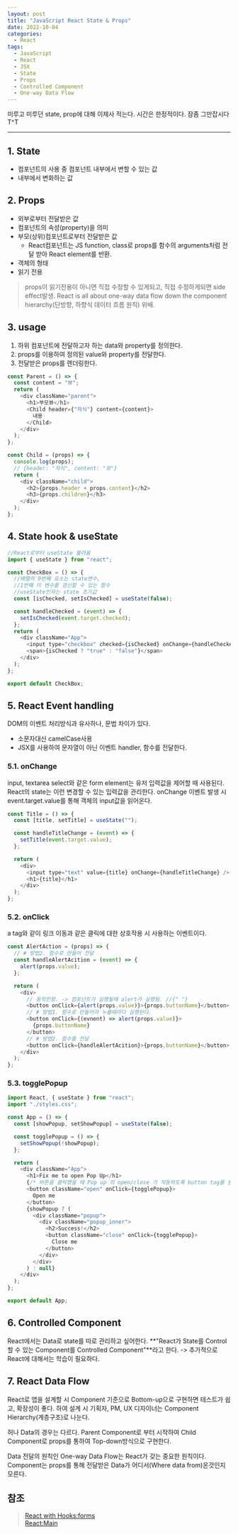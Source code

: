 ```yaml
---
layout: post
title: "JavaScript React State & Props"
date: 2022-10-04
categories:
  - React
tags:
  - JavaScript
  - React
  - JSX
  - State
  - Props
  - Controlled Component
  - One-way Data Flow
---
```


미루고 미루던 state, prop에 대해 이제사 적는다. 시간은 한정적이다. 잠좀 그만잡시다 T^T

---

## 1. State

- 컴포넌트의 사용 중 컴포넌트 내부에서 변할 수 있는 값
- 내부에서 변화하는 값

## 2. Props

- 외부로부터 전달받은 값
- 컴포넌트의 속성(property)을 의미
- 부모(상위)컴포넌트로부터 전달받은 값
  - React컴포넌트는 JS function, class로 props를 함수의 arguments처럼 전달 받아 React element를 반환.
- 객체의 형태
- 읽기 전용

> props이 읽기전용이 아니면 직접 수정할 수 있게되고, 직접 수정하게되면 side effect발생. React is all about one-way data flow down the component hierarchy(단방향, 하향식 데이터 흐름 원칙) 위배.

## 3. usage

1. 하위 컴포넌트에 전달하고자 하는 data와 property를 정의한다.
2. props를 이용하여 정의된 value와 property를 전달한다.
3. 전달받은 props를 렌더링한다.

```javascript
const Parent = () => {
  const content = "뷰";
  return (
    <div className="parent">
      <h1>부모뷰</h1>
      <Child header={"자식"} content={content}>
        내용
      </Child>
    </div>
  );
};

const Child = (props) => {
  console.log(props);
  // {header: "자식", content: "뷰"}
  return (
    <div className="child">
      <h2>{props.header + props.content}</h2>
      <h3>{props.children}</h3>
    </div>
  );
};
```

## 4. State hook & useState

```javascript
//React로부터 useState 불러옴
import { useState } from "react";

const CheckBox = () => {
  //배열의 0번째 요소는 state변수,
  //1번째 이 변수를 갱신할 수 있는 함수
  //useState인자는 state 초기값
  const [isChecked, setIsChecked] = useState(false);

  const handleChecked = (event) => {
    setIsChecked(event.target.checked);
  };
  return (
    <div className="App">
      <input type="checkbox" checked={isChecked} onChange={handleChecked} />
      <span>{isChecked ? "true" : "false"}</span>
    </div>
  );
};

export default CheckBox;
```

## 5. React Event handling

DOM의 이벤트 처리방식과 유사하나, 문법 차이가 있다.

- 소문자대신 camelCase사용
- JSX를 사용하여 문자열이 아닌 이벤트 handler, 함수를 전달한다.

### 5.1. onChange

input, textarea select와 같은 form element는 유저 입력값을 제어할 때 사용된다. React의 state는 이런 변경할 수 있는 입력값을 관리한다. onChange 이벤트 발생 시 event.target.value를 통해 객체의 input값을 읽어온다.

```javascript
const Title = () => {
  const [title, setTitle] = useState("");

  const handleTitleChange = (event) => {
    setTitle(event.target.value);
  };

  return (
    <div>
      <input type="text" value={title} onChange={handleTitleChange} />
      <h1>{title}</h1>
    </div>
  );
};
```

### 5.2. onClick

a tag와 같이 링크 이동과 같은 클릭에 대한 상호작용 시 사용하는 이벤트이다.

```javascript
const AlertAction = (props) => {
  // # 방법2. 함수로 만들어 전달
  const handleAlertAcition = (event) => {
    alert(props.value);
  };

  return (
    <div>
      // 동작안함. -> 컴포넌트가 실행될때 alert가 실행됨. //{" "}
      <button onClick={alert(props.value)}>{props.buttonName}</button>
      // # 방법1. 함수로 만들어야 누를때마다 실행된다.
      <button onClick={(evnent) => alert(props.value)}>
        {props.buttonName}
      </button>
      // # 방법2. 함수를 전달
      <button onClick={handleAlertAcition}>{props.buttonName}</button>
    </div>
  );
};
```

### 5.3. togglePopup

```javascript
import React, { useState } from "react";
import "./styles.css";

const App = () => {
  const [showPopup, setShowPopup] = useState(false);

  const togglePopup = () => {
    setShowPopup(!showPopup);
  };

  return (
    <div className="App">
      <h1>Fix me to open Pop Up</h1>
      {/* 버튼을 클릭했을 때 Pop up 의 open/close 가 작동하도록 button tag를 완성하세요. */}
      <button className="open" onClick={togglePopup}>
        Open me
      </button>
      {showPopup ? (
        <div className="popup">
          <div className="popup_inner">
            <h2>Success!</h2>
            <button className="close" onClick={togglePopup}>
              Close me
            </button>
          </div>
        </div>
      ) : null}
    </div>
  );
};

export default App;
```

## 6. Controlled Component

React에서는 Data로 state를 따로 관리하고 싶어한다. **"React가 State를 Control할 수 있는 Component를 Controlled Component"**라고 한다. -> 추가적으로 React에 대해서는 학습이 필요하다.

## 7. React Data Flow

React로 앱을 설계할 시 Component 기준으로 Bottom-up으로 구현하면 테스트가 쉽고, 확장성이 좋다. 하여 설계 시 기획자, PM, UX 디자이너는 Component Hierarchy(계층구조)로 나눈다.

허나 Data의 경우는 다르다. Parent Component로 부터 시작하여 Child Component로 props를 통하여 Top-down방식으로 구현한다.

Data 전달의 원칙인 One-way Data Flow는 React가 갖는 중요한 원칙이다. Component는 props를 통해 전달받은 Data가 어디서(Where data from)온것인지 모른다.

## 참조

> [React with Hooks:forms](https://reactwithhooks.netlify.app/docs/forms.html)  
> [React:Main](https://ko.reactjs.org/)
